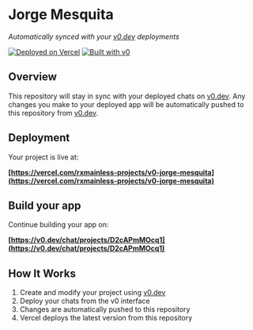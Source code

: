 # Jorge Mesquita

*Automatically synced with your [v0.dev](https://v0.dev) deployments*

[![Deployed on Vercel](https://img.shields.io/badge/Deployed%20on-Vercel-black?style=for-the-badge&logo=vercel)](https://vercel.com/rxmainless-projects/v0-jorge-mesquita)
[![Built with v0](https://img.shields.io/badge/Built%20with-v0.dev-black?style=for-the-badge)](https://v0.dev/chat/projects/D2cAPmMOcq1)

## Overview

This repository will stay in sync with your deployed chats on [v0.dev](https://v0.dev).
Any changes you make to your deployed app will be automatically pushed to this repository from [v0.dev](https://v0.dev).

## Deployment

Your project is live at:

**[https://vercel.com/rxmainless-projects/v0-jorge-mesquita](https://vercel.com/rxmainless-projects/v0-jorge-mesquita)**

## Build your app

Continue building your app on:

**[https://v0.dev/chat/projects/D2cAPmMOcq1](https://v0.dev/chat/projects/D2cAPmMOcq1)**

## How It Works

1. Create and modify your project using [v0.dev](https://v0.dev)
2. Deploy your chats from the v0 interface
3. Changes are automatically pushed to this repository
4. Vercel deploys the latest version from this repository